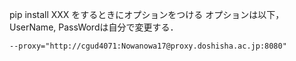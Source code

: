 pip install XXX をするときにオプションをつける
オプションは以下，UserName, PassWordは自分で変更する．
```
--proxy="http://cgud4071:Nowanowa17@proxy.doshisha.ac.jp:8080"
```